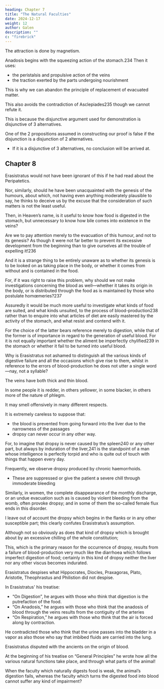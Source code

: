 ```yaml
---
heading: Chapter 7
title: "The Natural Faculties"
date: 2024-12-17
weight: 12
author: Galen
description: ""
c: "firebrick"
---
```



The attraction is done by magnetism. 

<!-- Let us, then, consider together how it is attracted. How else than in the way that iron is attracted by the lodestone, the latter having a faculty attractive of this particular quality [existing in iron]?233  -->

Anadosis begins with the squeezing action of the stomach.234 Then it uses:
- the peristalsis and propulsive action of the veins
- the traction exerted by the parts undergoing nourishment

This is why we can abandon the principle of replacement of evacuated matter. 

 <!-- as not being suitable for a man who assumes Nature to be a skilled artist;  -->

This also avoids the contradiction of Asclepiades235 though we cannot refute it.

This is because the disjunctive argument used for demonstration is disjunctive of 3 alternatives.

One of the 2 propositions assumed in constructing our proof is false if the disjunction is a disjunction of 2 alternatives.
- If it is a disjunctive of 3 alternatives, no conclusion will be arrived at.


## Chapter 8

Erasistratus would not have been ignorant of this if he had read about the Peripatetics.

Nor, similarly, should he have been unacquainted with the genesis of the humours, about which, not having even anything moderately plausible to say, he thinks to deceive us by the excuse that the consideration of such matters is not the least useful. 

Then, in Heaven’s name, is it useful to know how food is digested in the stomach, but unnecessary to know how bile comes into existence in the veins?

Are we to pay attention merely to the evacuation of this humour, and not to its genesis? As though it were not far better to prevent its excessive development from the beginning than to give ourselves all the trouble of expelling it!236 

And it is a strange thing to be entirely unaware as to whether its genesis is to be looked on as taking place in the body, or whether it comes from without and is contained in the food. 

For, if it was right to raise this problem, why should we not make investigations concerning the blood as well—whether it takes its origin in the body, or is distributed through the food as is maintained by those who postulate homœmeries?237 

Assuredly it would be much more useful to investigate what kinds of food are suited, and what kinds unsuited, to the process of blood-production238 rather than to enquire into what articles of diet are easily mastered by the activity of the stomach, and what resist and contend with it. 

For the choice of the latter bears reference merely to digestion, while that of the former is of importance in regard to the generation of useful blood. For it is not equally important whether the aliment be imperfectly chylified239 in the stomach or whether it fail to be turned into useful blood. 

Why is Erasistratus not ashamed to distinguish all the various kinds of digestive failure and all the occasions which give rise to them, whilst in reference to the errors of blood-production he does not utter a single word—nay, not a syllable?

The veins have both thick and thin blood.

In some people it is redder, in others yellower, in some blacker, in others more of the nature of phlegm.

It may smell offensively in many different respects.

 <!-- (which cannot be put into words, although perfectly appreciable to the senses), would, I imagine, condemn in no measured terms the carelessness of Erasistratus in omitting a consideration so essential to the practice of our art. -->

<!-- Thus it is clear what errors in regard to the subject of dropsies logically follow this carelessness. For, does it not show the -->

It is extremely careless to suppose that:
- the blood is prevented from going forward into the liver due to the narrowness of the passages
- dropsy can never occur in any other way.

For, to imagine that dropsy is never caused by the spleen240 or any other part, but always by induration of the liver,241 is the standpoint of a man whose intelligence is perfectly torpid and who is quite out of touch with things that happen every day.

Frequently, we observe dropsy produced by chronic haemorrhoids.
- These are suppressed or give the patient a severe chill through immoderate bleeding 

Similarly, in women, the complete disappearance of the monthly discharge, or an undue evacuation such as is caused by violent bleeding from the womb, often provoke dropsy; and in some of them the so-called female flux ends in this disorder. 

I leave out of account the dropsy which begins in the flanks or in any other susceptible part; this clearly confutes Erasistratus’s assumption. 

Although not so obviously as does that kind of dropsy which is brought about by an excessive chilling of the whole constitution; 

This, which is the primary reason for the occurrence of dropsy, results from a failure of blood-production very much like the diarrhoea which follows imperfect digestion of food; certainly in this kind of dropsy neither the liver nor any other viscus becomes indurated.

Erasistratus despises what Hippocrates, Diocles, Praxagoras, Plato, Aristotle, Theophrastus and Philistion did not despise. 

<!-- he passes by whole functions as though it were but a trifling and casual department of medicine which he was neglecting, without deigning to argue whether or not these authorities are right in saying that the bodily parts of all animals are governed by the Warm, the Cold, the Dry and the Moist, the one pair being active and the other passive, and that among these the Warm has most power in connection with all functions, but especially with the genesis of the humours.246 

Now, one cannot be blamed for not agreeing with all these great men, nor for imagining that one knows more than they; but not to consider such distinguished teaching worthy either of contradiction or even mention shows an extraordinary arrogance. -->

<!-- Erasistratus is small-minded and petty to the last degree in all his disputations—when, for instance,  -->

In Erasistratus' his treatise:
- “On Digestion”, he argues with those who think that digestion is the putrefaction of the food.
- “On Anadosis,” he argues with those who think that the anadosis of blood through the veins results from the contiguity of the arteries
- “On Respiration,” he argues with those who think that the air is forced along by contraction. 

He contradicted those who think that the urine passes into the bladder in a vapor as also those who say that imbibed fluids are carried into the lung.

<!-- Thus he delights to choose always the most valueless doctrines, and to spend his time more and more in contradicting these; whereas on the subject of  -->


Erasistratus disputed with the ancients on the origin of blood.

 <!-- (which is in no way less important than the chylification250 of food in the stomach) he did not deign to  -->

<!-- nor did he himself venture to bring forward any other opinion, despite the fact that  -->

At the beginning of his treatise on “General Principles” he wrote how all the various natural functions take place, and through what parts of the animal!

When the faculty which naturally digests food is weak, the animal’s digestion fails, whereas the faculty which turns the digested food into blood cannot suffer any kind of impairment?

<!-- Are we to suppose this latter faculty alone to be as tough as steel and unaffected by circumstances? Or is it that weakness of this faculty will result in something else than dropsy?  -->

